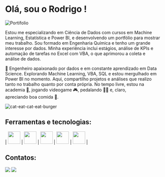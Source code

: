 # Olá, sou o Rodrigo ! 

![Portifolio](https://github.com/user-attachments/assets/df496383-55e5-4fb8-a691-6640d3301054)

Estou me especializando em Ciência de Dados com cursos em Machine Learning, Estatística e Power BI, e desenvolvendo um portfólio para mostrar meu trabalho. Sou formado em Engenharia Química e tenho um grande interesse por dados. Minha experiência inclui estágios, análise de KPIs e automação de tarefas no Excel com VBA, o que aprimorou a coleta e análise de dados.



🚀 Engenheiro apaixonado por dados e em constante aprendizado em Data Science. Explorando Machine Learning, VBA, SQL e estou mergulhado em Power BI no momento. Aqui, compartilho projetos e análises que realizo tanto no trabalho quanto por conta própria. No tempo livre, estou na academia 💪, jogando videogame 🎮, pedalando 🚴‍♂ e, claro, apreciando boa comida 🍔.





![cat-eat-cat-eat-burger](https://github.com/user-attachments/assets/0ac468c7-52c6-4831-bbba-4a17992bc9e5)








## Ferramentas e tecnologias:

|   <img src="https://cdn.jsdelivr.net/gh/devicons/devicon@latest/icons/cplusplus/cplusplus-original.svg" width="40"/>   |   <img src="https://cdn.jsdelivr.net/gh/devicons/devicon@latest/icons/python/python-original.svg" width="40" />   |   <img src="https://cdn.jsdelivr.net/gh/devicons/devicon@latest/icons/visualbasic/visualbasic-original.svg" width="40"/>   |   <img src="https://cdn.jsdelivr.net/gh/devicons/devicon@latest/icons/azuresqldatabase/azuresqldatabase-original.svg" width="40"/>   |  <img src="https://img.icons8.com/?size=512&id=qYfwpsRXEcpc&format=png" height="40"> |


## Contatos:

<a href="https://www.linkedin.com/in/rodrigogomesbertini" target="_blank"><img loading="lazy" src="https://img.shields.io/badge/-LinkedIn-%230077B5?style=for-the-badge&logo=linkedin&logoColor=white" target="_blank"></a>     </div>  <a href = "mailto:contato@rodrigo.gbertini"><img loading="lazy" src="https://img.shields.io/badge/Gmail-D14836?style=for-the-badge&logo=gmail&logoColor=white" target="_blank"></a>
